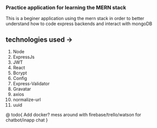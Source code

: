 ### Practice application for learning the **MERN** stack

This is a beginer application using the mern stack in order to better understand how to code express backends and interact with mongoDB

## technologies used ->

1. Node
2. ExpressJs
3. JWT
4. React
5. Bcrypt
6. Config
7. Express-Validator
8. Gravatar
9. axios
10. normalize-url
11. uuid

@ todo{
Add docker?
mess around with firebase/trello/watson for chatbot/inapp chat
}
